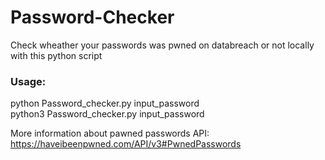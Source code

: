# Password-Checker
Check wheather your passwords was pwned on databreach or not locally with this python script 

### Usage:<br/>
python Password_checker.py input_password <br/>
python3 Password_checker.py input_password <br/>

More information about pawned passwords API:<br/>
https://haveibeenpwned.com/API/v3#PwnedPasswords
